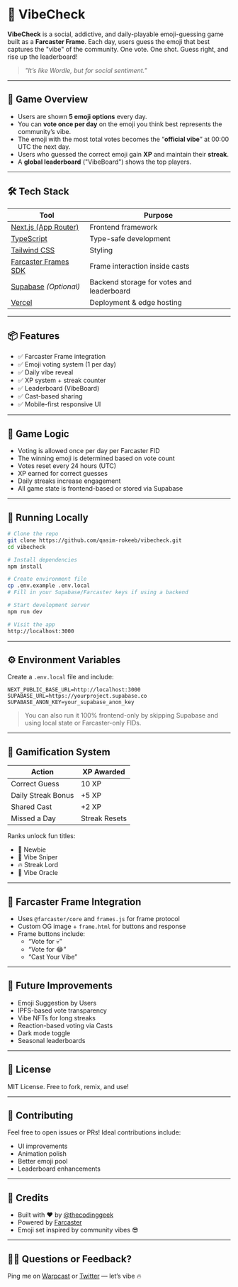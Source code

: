 # 🎯 VibeCheck

**VibeCheck** is a social, addictive, and daily-playable emoji-guessing game built as a **Farcaster Frame**. Each day, users guess the emoji that best captures the "vibe" of the community. One vote. One shot. Guess right, and rise up the leaderboard!

> _"It’s like Wordle, but for social sentiment."_


---

## 🧠 Game Overview

- Users are shown **5 emoji options** every day.
- You can **vote once per day** on the emoji you think best represents the community’s vibe.
- The emoji with the most total votes becomes the “**official vibe**” at 00:00 UTC the next day.
- Users who guessed the correct emoji gain **XP** and maintain their **streak**.
- A **global leaderboard** ("VibeBoard") shows the top players.

---



## 🛠️ Tech Stack

| Tool | Purpose |
|------|---------|
| [Next.js (App Router)](https://nextjs.org/) | Frontend framework |
| [TypeScript](https://www.typescriptlang.org/) | Type-safe development |
| [Tailwind CSS](https://tailwindcss.com/) | Styling |
| [Farcaster Frames SDK](https://docs.farcaster.xyz/) | Frame interaction inside casts |
| [Supabase](https://supabase.com/) *(Optional)* | Backend storage for votes and leaderboard |
| [Vercel](https://vercel.com/) | Deployment & edge hosting |

---

## 📦 Features

- ✅ Farcaster Frame integration
- ✅ Emoji voting system (1 per day)
- ✅ Daily vibe reveal
- ✅ XP system + streak counter
- ✅ Leaderboard (VibeBoard)
- ✅ Cast-based sharing
- ✅ Mobile-first responsive UI

---

## 🧩 Game Logic

- Voting is allowed once per day per Farcaster FID
- The winning emoji is determined based on vote count
- Votes reset every 24 hours (UTC)
- XP earned for correct guesses
- Daily streaks increase engagement
- All game state is frontend-based or stored via Supabase


---

## 🧪 Running Locally

```bash
# Clone the repo
git clone https://github.com/qasim-rokeeb/vibecheck.git
cd vibecheck

# Install dependencies
npm install

# Create environment file
cp .env.example .env.local
# Fill in your Supabase/Farcaster keys if using a backend

# Start development server
npm run dev

# Visit the app
http://localhost:3000
```

---

## ⚙️ Environment Variables

Create a `.env.local` file and include:

```env
NEXT_PUBLIC_BASE_URL=http://localhost:3000
SUPABASE_URL=https://yourproject.supabase.co
SUPABASE_ANON_KEY=your_supabase_anon_key
```

> You can also run it 100% frontend-only by skipping Supabase and using local state or Farcaster-only FIDs.

---

## 🧠 Gamification System

| Action             | XP Awarded |
|--------------------|------------|
| Correct Guess      | 10 XP      |
| Daily Streak Bonus | +5 XP      |
| Shared Cast        | +2 XP      |
| Missed a Day       | Streak Resets |

Ranks unlock fun titles:
- 🌱 Newbie
- 🎯 Vibe Sniper
- 🔥 Streak Lord
- 🧠 Vibe Oracle

---

## 🧩 Farcaster Frame Integration

- Uses `@farcaster/core` and `frames.js` for frame protocol
- Custom OG image + `frame.html` for buttons and response
- Frame buttons include:
  - “Vote for 💀”
  - “Vote for 😂”
  - “Cast Your Vibe”

---

## 🧠 Future Improvements

- Emoji Suggestion by Users
- IPFS-based vote transparency
- Vibe NFTs for long streaks
- Reaction-based voting via Casts
- Dark mode toggle
- Seasonal leaderboards

---

## 📜 License

MIT License. Free to fork, remix, and use!

---

## 🤝 Contributing

Feel free to open issues or PRs! Ideal contributions include:
- UI improvements
- Animation polish
- Better emoji pool
- Leaderboard enhancements

---

## 🧵 Credits

- Built with ❤️ by [@thecodinggeek](https://warpcast.com/thecodinggeek)
- Powered by [Farcaster](https://www.farcaster.xyz/)
- Emoji set inspired by community vibes 😎
---

## 🙋‍♂️ Questions or Feedback?

Ping me on [Warpcast](https://warpcast.com/) or [Twitter](https://twitter.com/) — let’s vibe 🔥
